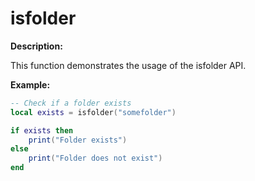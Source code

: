 # isfolder

**Description:**

This function demonstrates the usage of the isfolder API.

**Example:**

```lua
-- Check if a folder exists
local exists = isfolder("somefolder")

if exists then
    print("Folder exists")
else
    print("Folder does not exist")
end
```
